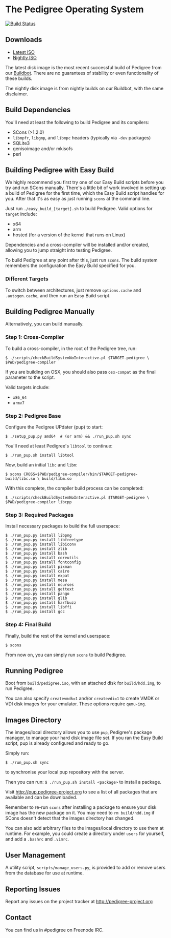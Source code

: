 # The Pedigree Operating System

[![Build Status](https://travis-ci.org/miselin/pedigree.svg?branch=develop)](https://travis-ci.org/miselin/pedigree)

## Downloads

* [Latest ISO](http://dl.pedigree-project.org/latest.iso)
* [Nightly ISO](http://dl.pedigree-project.org/latest.iso)

The latest disk image is the most recent successful build of Pedigree from our
[Buildbot](http://build.pedigree-project.org). There are no guarantees of
stability or even functionality of these builds.

The nightly disk image is from nightly builds on our Buildbot, with the same
disclaimer.

## Build Dependencies

You'll need at least the following to build Pedigree and its compilers:

* SCons (>1.2.0)
* `libmpfr`, `libgmp`, and `libmpc` headers (typically via `-dev` packages)
* SQLite3
* genisoimage and/or mkisofs
* perl

## Building Pedigree with Easy Build

We highly recommend you first try one of our Easy Build scripts before you try
and run SCons manually. There's a little bit of work involved in setting up a
build of Pedigree for the first time, which the Easy Build script handles for
you. After that it's as easy as just running `scons` at the command line.

Just run `./easy_build_[target].sh` to build Pedigree. Valid options for
`target` include:

* x64
* arm
* hosted (for a version of the kernel that runs on Linux)

Dependencies and a cross-compiler will be installed and/or created, allowing
you to jump straight into testing Pedigree.

To build Pedigree at any point after this, just run `scons`. The build system
remembers the configuration the Easy Build specified for you.

### Different Targets

To switch between architectures, just remove `options.cache` and
`.autogen.cache`, and then run an Easy Build script.

## Building Pedigree Manually

Alternatively, you can build manually.

### Step 1: Cross-Compiler

To build a cross-compiler, in the root of the Pedigree tree, run:

`$ ./scripts/checkBuildSystemNoInteractive.pl $TARGET-pedigree \
    $PWD/pedigree-compiler`

If you are building on OSX, you should also pass `osx-compat` as the final
parameter to the script.

Valid targets include:

* `x86_64`
* `armv7`

### Step 2: Pedigree Base

Configure the Pedigree UPdater (pup) to start:

`$ ./setup_pup.py amd64  # (or arm) && ./run_pup.sh sync`

You'll need at least Pedigree's `libtool` to continue:

`$ ./run_pup.sh install libtool`

Now, build an initial `libc` and `libm`:

`$ scons CROSS=$PWD/pedigree-compiler/bin/$TARGET-pedigree- build/libc.so \
    build/libm.so`

With this complete, the compiler build process can be completed:

`$ ./scripts/checkBuildSystemNoInteractive.pl $TARGET-pedigree \
    $PWD/pedigree-compiler libcpp`

### Step 3: Required Packages

Install necessary packages to build the full userspace:

```
$ ./run_pup.py install libpng
$ ./run_pup.py install libfreetype
$ ./run_pup.py install libiconv
$ ./run_pup.py install zlib
$ ./run_pup.py install bash
$ ./run_pup.py install coreutils
$ ./run_pup.py install fontconfig
$ ./run_pup.py install pixman
$ ./run_pup.py install cairo
$ ./run_pup.py install expat
$ ./run_pup.py install mesa
$ ./run_pup.py install ncurses
$ ./run_pup.py install gettext
$ ./run_pup.py install pango
$ ./run_pup.py install glib
$ ./run_pup.py install harfbuzz
$ ./run_pup.py install libffi
$ ./run_pup.py install gcc
```

### Step 4: Final Build

Finally, build the rest of the kernel and userspace:

`$ scons`

From now on, you can simply run `scons` to build Pedigree.

## Running Pedigree

Boot from `build/pedigree.iso`, with an attached disk for `build/hdd.img`, to
run Pedigree.

You can also specify `createvmdk=1` and/or `createvdi=1` to create VMDK or VDI
disk images for your emulator. These options require `qemu-img`.

## Images Directory

The images/local directory allows you to use `pup`, Pedigree's package manager,
to manage your hard disk image file set. If you ran the Easy Build script, pup
is already configured and ready to go.

Simply run:

`$ ./run_pup.sh sync`

to synchronise your local pup repository with the server.

Then you can run:
`$ ./run_pup.sh install <package>`
to install a package.

Visit http://pup.pedigree-project.org to see a list of all packages that are
available and can be downloaded.

Remember to re-run `scons` after installing a package to ensure your disk image
has the new package on it. You may need to `rm build/hdd.img` if SCons doesn't
detect that the images directory has changed.

You can also add arbitrary files to the images/local directory to use them at
runtime. For example, you could create a directory under `users` for yourself,
and add a `.bashrc` and `.vimrc`.

## User Management

A utility script, `scripts/manage_users.py`, is provided to add or remove users
from the database for use at runtime.

## Reporting Issues

Report any issues on the project tracker at http://pedigree-project.org

## Contact

You can find us in #pedigree on Freenode IRC.
